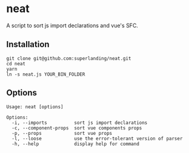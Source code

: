 # neat
A script to sort js import declarations and vue's SFC.

## Installation
```
git clone git@github.com:superlanding/neat.git
cd neat
yarn
ln -s neat.js YOUR_BIN_FOLDER
```

## Options

```
Usage: neat [options]

Options:
  -i, --imports          sort js import declarations
  -c, --component-props  sort vue components props
  -p, --props            sort vue props
  -l, --loose            use the error-tolerant version of parser
  -h, --help             display help for command
```
